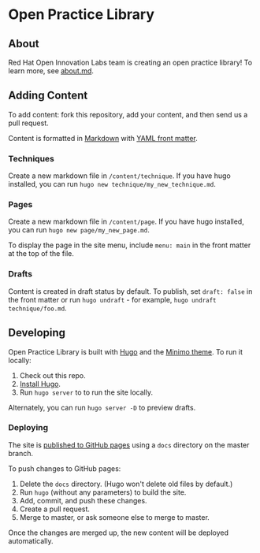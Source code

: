 # Open Practice Library

## About

Red Hat Open Innovation Labs team is creating an open practice library! To learn more, see [about.md](content/page/about.md).

## Adding Content

To add content: fork this repository, add your content, and then send us a pull request.

Content is formatted in [Markdown](http://commonmark.org/help/) with [YAML front matter](https://gohugo.io/content-management/front-matter/).

### Techniques

Create a new markdown file in `/content/technique`. If you have hugo installed, you can run `hugo new technique/my_new_technique.md`.

### Pages

Create a new markdown file in `/content/page`. If you have hugo installed, you can run `hugo new page/my_new_page.md`.

To display the page in the site menu, include `menu: main` in the front matter at the top of the file.

### Drafts

Content is created in draft status by default. To publish, set `draft: false` in the front matter or run `hugo undraft` - for example, `hugo undraft technique/foo.md`.

## Developing

Open Practice Library is built with [Hugo](http://gohugo.io/) and the [Minimo theme](https://minimo.netlify.com/). To run it locally:

1. Check out this repo.
2. [Install Hugo](https://gohugo.io/getting-started/installing/).
3. Run `hugo server` to to run the site locally.

Alternately, you can run `hugo server -D` to preview drafts.

### Deploying

The site is [published to GitHub pages](https://help.github.com/articles/configuring-a-publishing-source-for-github-pages/#publishing-your-github-pages-site-from-a-docs-folder-on-your-master-branch) using a `docs` directory on the master branch.

To push changes to GitHub pages:

1. Delete the `docs` directory. (Hugo won't delete old files by default.)
2. Run `hugo` (without any parameters) to build the site.
3. Add, commit, and push these changes.
4. Create a pull request.
5. Merge to master, or ask someone else to merge to master.

Once the changes are merged up, the new content will be deployed automatically.
